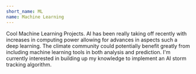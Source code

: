 ```yaml
---
short_name: ML
name: Machine Learning
---
```


Cool Machine Learning Projects. AI has been really taking off recently with increases in computing power allowing for advances in aspects such a deep learning. The climate community could potentially benefit greatly from including machine learning tools in both analysis and prediction. I'm currently interested in building up my knowledge to implement an AI storm tracking algorithm.   
